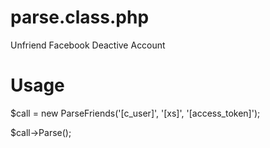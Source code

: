 # parse.class.php
Unfriend Facebook Deactive Account

# Usage
$call = new ParseFriends('[c_user]', '[xs]', '[access_token]');

$call->Parse();
